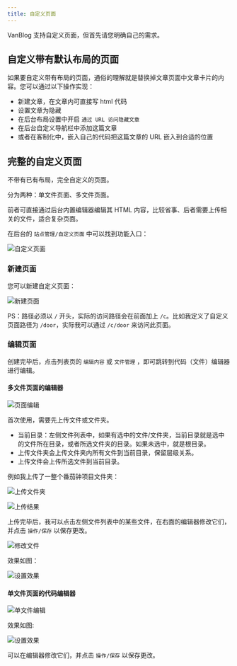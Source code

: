 ```yaml
---
title: 自定义页面
---
```


VanBlog 支持自定义页面，但首先请您明确自己的需求。

## 自定义带有默认布局的页面

如果要自定义带有布局的页面，通俗的理解就是替换掉文章页面中文章卡片的内容。您可以通过以下操作实现：

- 新建文章，在文章内可直接写 html 代码
- 设置文章为隐藏
- 在后台布局设置中开启 `通过 URL 访问隐藏文章`
- 在后台自定义导航栏中添加这篇文章
- 或者在客制化中，嵌入自己的代码把这篇文章的 URL 嵌入到合适的位置

## 完整的自定义页面

不带有已有布局，完全自定义的页面。

分为两种：单文件页面、多文件页面。

前者可直接通过后台内置编辑器编辑其 HTML
内容，比较省事、后者需要上传相关的文件，适合复杂页面。

在后台的 `站点管理/自定义页面` 中可以找到功能入口：

![自定义页面](https://pic.mereith.com/img/125f158afebb4fd85d5aa81b5d8c6bd7.clipboard-2023-02-01.png)

### 新建页面

您可以新建自定义页面：

![新建页面](https://pic.mereith.com/img/0540fdf061d9106f11470cf5ed65e9d2.clipboard-2023-02-01.png)

PS：路径必须以 `/` 开头，实际的访问路径会在前面加上 `/c`。比如我定义了自定义页面路径为 `/door`，实际我可以通过 `/c/door` 来访问此页面。

### 编辑页面

创建完毕后，点击列表页的 `编辑内容` 或 `文件管理` ，即可跳转到代码（文件）编辑器进行编辑。

#### 多文件页面的编辑器

![页面编辑](https://pic.mereith.com/img/6d3daf7daf9a093d42e9ed34a77f0ed3.clipboard-2023-02-01.png)

首次使用，需要先上传文件或文件夹。

- 当前目录：左侧文件列表中，如果有选中的文件/文件夹，当前目录就是选中的文件所在目录，或者所选文件夹的目录。如果未选中，就是根目录。
- 上传文件夹会上传文件夹内所有文件到当前目录，保留层级关系。
- 上传文件会上传所选文件到当前目录。

例如我上传了一整个番茄钟项目文件夹：

![上传文件夹](https://pic.mereith.com/img/34a75bdd21513d1a234807efc979bef4.clipboard-2023-02-01.png)

![上传结果](https://pic.mereith.com/img/42fea40c53a918deea6bac25d2b75ecf.clipboard-2023-02-01.png)

上传完毕后，我可以点击左侧文件列表中的某些文件，在右面的编辑器修改它们，并点击 `操作/保存` 以保存更改。

![修改文件](https://pic.mereith.com/img/b28a1b636bc952b0e90ef8f0963a4fee.clipboard-2023-02-01.png)

效果如图：

![设置效果](https://pic.mereith.com/img/bc999b2826d07e0e8e22183243c38c4c.clipboard-2023-02-01.png)

#### 单文件页面的代码编辑器

![单文件编辑](https://pic.mereith.com/img/25cc8ff491606f819cc50ecedbc7018c.clipboard-2023-02-01.png)

效果如图:

![设置效果](https://pic.mereith.com/img/3797fa90700decd37cab3983c8eac867.clipboard-2023-02-01.png)

可以在编辑器修改它们，并点击 `操作/保存` 以保存更改。
